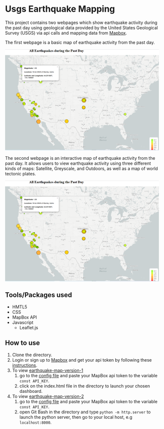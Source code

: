 # Usgs Earthquake Mapping

This project contains two webpages which show earthquake activity during the past day using geological data provided by the United States Geological Survey (USGS) via api calls and mapping data from [Mapbox](https://www.mapbox.com/).

The first webpage is a basic map of earthquake activity from the past day.

![earthquake-map-version-1-image](images/earthquake-map-version-1.PNG)

The second webpage is an interactive map of earthquake activity from the past day. It allows users to view earthquake activity using three different kinds of maps: Satellite, Greyscale, and Outdoors, as well as a map of world tectonic plates.

![earthquake-map-version-1-image](images/earthquake-map-version-1.PNG)



## Tools/Packages used
- HMTL5
- CSS
- MapBox API
- Javascript
  - Leaflet.js



## How to use
1) Clone the directory.
2) Login or sign up to [Mapbox](https://www.mapbox.com/) and get your api token by following these [instructions](https://docs.mapbox.com/accounts/guides/tokens/).
3) To view [earthquake-map-version-1](earthquake-map-version-1) 
    1) go to the [config file](/earthquake-map-version-1/static/js/config.js) and paste your MapBox api token to the variable `const API_KEY`.
    2) click on the index.html file in the directory to launch your chosen dashboard.
4) To view [earthquake-map-version-2](earthquake-map-version-2) 
    1) go to the [config file](/earthquake-map-version-2/static/js/config.js) and paste your MapBox api token to the variable `const API_KEY`.
    2) open Git Bash in the directory and type `python -m http.server` to launch the python server, then go to your local host, e.g `localhost:8000`.
